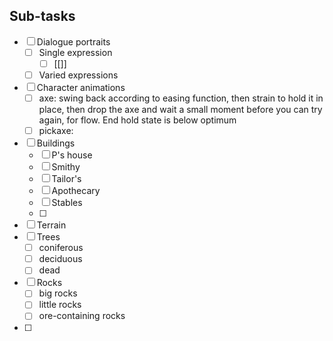 ## Sub-tasks
- [ ] Dialogue portraits
    - [ ] Single expression
	    - [ ] [[]]
    - [ ] Varied expressions
- [ ] Character animations
    - [ ] axe: swing back according to easing function, then strain to hold it in place, then drop the axe and wait a small moment before you can try again, for flow. End hold state is below optimum
    - [ ] pickaxe: 
- [ ] Buildings
    - [ ] P's house
    - [ ] Smithy
    - [ ] Tailor's
    - [ ] Apothecary
    - [ ] Stables
    - [ ] 
- [ ] Terrain 
- [ ] Trees
    - [ ] coniferous 
    - [ ] deciduous
    - [ ] dead
- [ ] Rocks
    - [ ] big rocks
    - [ ] little rocks
    - [ ] ore-containing rocks
- [ ] 